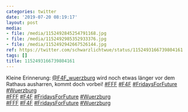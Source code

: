 ```yaml
---
categories: twitter
date: '2019-07-20 08:19:17'
layout: post
media:
- file: /media/1152492845254791168.jpg
- file: /media/1152492985352933376.jpg
- file: /media/1152492942667526144.jpg
ref: https://twitter.com/schwarzlichtwue/status/1152493166739804161
tags: []
title: 1152493166739804161
---
```

Kleine Erinnerung: [@F4F_wuerzburg](https://twitter.com/F4F_wuerzburg) wird noch etwas länger vor dem Rathaus  ausharren, kommt doch vorbei! [#FFF](/t/fff) [#F4F](/t/f4f) [#FridaysForFuture](/t/fridaysforfuture) [#Wuerzburg](/t/wuerzburg)  
[#FFF](/t/fff) [#F4F](/t/f4f) [#FridaysForFuture](/t/fridaysforfuture) [#Wuerzburg](/t/wuerzburg)  
[#FFF](/t/fff) [#F4F](/t/f4f) [#FridaysForFuture](/t/fridaysforfuture) [#Wuerzburg](/t/wuerzburg)  